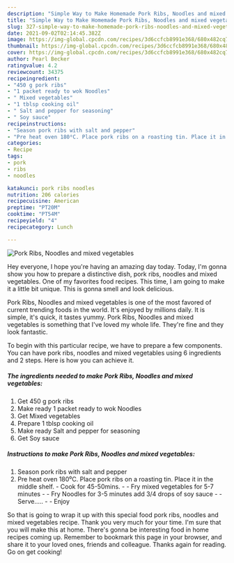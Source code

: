 ```yaml
---
description: "Simple Way to Make Homemade Pork Ribs, Noodles and mixed vegetables"
title: "Simple Way to Make Homemade Pork Ribs, Noodles and mixed vegetables"
slug: 327-simple-way-to-make-homemade-pork-ribs-noodles-and-mixed-vegetables
date: 2021-09-02T02:14:45.382Z
image: https://img-global.cpcdn.com/recipes/3d6ccfcb8991e368/680x482cq70/pork-ribs-noodles-and-mixed-vegetables-recipe-main-photo.jpg
thumbnail: https://img-global.cpcdn.com/recipes/3d6ccfcb8991e368/680x482cq70/pork-ribs-noodles-and-mixed-vegetables-recipe-main-photo.jpg
cover: https://img-global.cpcdn.com/recipes/3d6ccfcb8991e368/680x482cq70/pork-ribs-noodles-and-mixed-vegetables-recipe-main-photo.jpg
author: Pearl Becker
ratingvalue: 4.2
reviewcount: 34375
recipeingredient:
- "450 g pork ribs"
- "1 packet ready to wok Noodles"
- " Mixed vegetables"
- "1 tblsp cooking oil"
- " Salt and pepper for seasoning"
- " Soy sauce"
recipeinstructions:
- "Season pork ribs with salt and pepper"
- "Pre heat oven 180⁰C. Place pork ribs on a roasting tin. Place it in the middle shelf.  Cook for 45-50mins.   Fry mixed vegetables for 5-7 minutes   Fry Noodles for 3-5 minutes add 3/4 drops of soy sauce  Serve.....  Enjoy"
categories:
- Recipe
tags:
- pork
- ribs
- noodles

katakunci: pork ribs noodles 
nutrition: 206 calories
recipecuisine: American
preptime: "PT20M"
cooktime: "PT54M"
recipeyield: "4"
recipecategory: Lunch

---
```



![Pork Ribs, Noodles and mixed vegetables](https://img-global.cpcdn.com/recipes/3d6ccfcb8991e368/680x482cq70/pork-ribs-noodles-and-mixed-vegetables-recipe-main-photo.jpg)

Hey everyone, I hope you're having an amazing day today. Today, I'm gonna show you how to prepare a distinctive dish, pork ribs, noodles and mixed vegetables. One of my favorites food recipes. This time, I am going to make it a little bit unique. This is gonna smell and look delicious.

Pork Ribs, Noodles and mixed vegetables is one of the most favored of current trending foods in the world. It's enjoyed by millions daily. It is simple, it's quick, it tastes yummy. Pork Ribs, Noodles and mixed vegetables is something that I've loved my whole life. They're fine and they look fantastic.




To begin with this particular recipe, we have to prepare a few components. You can have pork ribs, noodles and mixed vegetables using 6 ingredients and 2 steps. Here is how you can achieve it.

<!--inarticleads1-->

##### The ingredients needed to make Pork Ribs, Noodles and mixed vegetables:

1. Get 450 g pork ribs
1. Make ready 1 packet ready to wok Noodles
1. Get  Mixed vegetables
1. Prepare 1 tblsp cooking oil
1. Make ready  Salt and pepper for seasoning
1. Get  Soy sauce




<!--inarticleads2-->

##### Instructions to make Pork Ribs, Noodles and mixed vegetables:

1. Season pork ribs with salt and pepper
1. Pre heat oven 180⁰C. Place pork ribs on a roasting tin. Place it in the middle shelf.  - Cook for 45-50mins.  -  - Fry mixed vegetables for 5-7 minutes  -  - Fry Noodles for 3-5 minutes add 3/4 drops of soy sauce -  - Serve..... -  - Enjoy




So that is going to wrap it up with this special food pork ribs, noodles and mixed vegetables recipe. Thank you very much for your time. I'm sure that you will make this at home. There's gonna be interesting food in home recipes coming up. Remember to bookmark this page in your browser, and share it to your loved ones, friends and colleague. Thanks again for reading. Go on get cooking!
